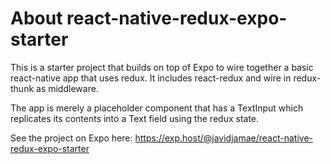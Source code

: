 # About react-native-redux-expo-starter

This is a starter project that builds on top of Expo to wire together a
basic react-native app that uses redux. It includes react-redux and
wire in redux-thunk as middleware.

The app is merely a placeholder component that has a TextInput which
replicates its contents into a Text field using the redux state.

See the project on Expo here:
https://exp.host/@javidjamae/react-native-redux-expo-starter
